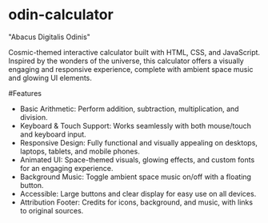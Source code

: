 # odin-calculator
"Abacus Digitalis Odinis"

Cosmic-themed interactive calculator built with HTML, CSS, and JavaScript. Inspired by the wonders of the universe, this calculator offers a visually engaging and responsive experience, complete with ambient space music and glowing UI elements.

#Features
- Basic Arithmetic: Perform addition, subtraction, multiplication, and division.
- Keyboard & Touch Support: Works seamlessly with both mouse/touch and keyboard input.
- Responsive Design: Fully functional and visually appealing on desktops, laptops, tablets, and mobile phones.
- Animated UI: Space-themed visuals, glowing effects, and custom fonts for an engaging experience.
- Background Music: Toggle ambient space music on/off with a floating button.
- Accessible: Large buttons and clear display for easy use on all devices.
- Attribution Footer: Credits for icons, background, and music, with links to original sources.
